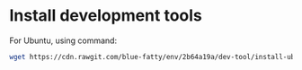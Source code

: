 # Install development tools

For Ubuntu, using command:

``` sh
wget https://cdn.rawgit.com/blue-fatty/env/2b64a19a/dev-tool/install-ubuntu.sh -O - | sh
```

